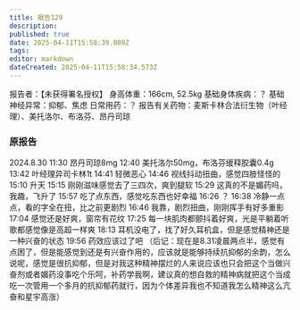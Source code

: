 ```yaml
---
title: 报告129
description: 
published: true
date: 2025-04-11T15:58:39.009Z
tags: 
editor: markdown
dateCreated: 2025-04-11T15:58:34.573Z
---
```


﻿报告者：【未获得署名授权】
身高体重：166cm, 52.5kg
基础身体疾病：？
基础神经异常：抑郁、焦虑
日常用药：？
报告有关药物：麦斯卡林合法衍生物（叶经理）、美托洛尔、布洛芬、昂丹司琼

### 原报告
2024.8.30
11:30 昂丹司琼8mg
12:40 美托洛尔50mg，布洛芬缓释胶囊0.4g
13:42 叶经理异司卡林1t
14:41 轻微恶心
14:46 视线抖动扭曲，感觉四肢怪怪的
15:10 升天
15:15 刚刚滋味感觉去了三四次，爽到腿软
15:29 这真的不是媚药吗，我趣，飞升了
15:57 吃了点东西，感觉吃东西也好幸福
16:26 ？
16:38 冷静一点点，看的字全在扭，比之前更剧烈
16:46 我靠，剧烈扭曲，刚刚挥手有好多重影
17:04 感觉还是好爽，窗帘有花纹
17:25 每一块肌肉都颤抖着好爽，光是平躺着听歌都感觉像是高超一样爽
18:13 耳机没电了，找了好久耳机盒，但是感觉精神还是一种兴奋的状态
19:56 药效应该过了吧
（后记：现在是8.31凌晨两点半，感觉有点困了，但是能感觉到还是有兴奋作用的，应该就是能够持续抗抑郁的余韵，怎么说呢，感觉是很抗抑郁，但是对我这种精神摆烂的人来说应该也只会把这个当做兴奋剂或者媚药没事吃个乐呵，补药学我啊，建议真的想自救的精神病就把这个当成吃一次管用一个多月的抗抑郁药就行，因为个体差异我也不知道我怎么精神这么亢奋和星宇高涨）